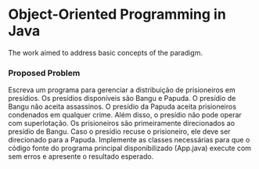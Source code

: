 # Object-Oriented Programming in Java
The work aimed to address basic concepts of the paradigm.

### Proposed Problem
Escreva um programa para gerenciar a distribuição de prisioneiros em presídios.
Os presídios disponíveis são Bangu e Papuda.
O presídio de Bangu não aceita assassinos.
O presídio da Papuda aceita prisioneiros condenados em qualquer crime.
Além disso, o presídio não pode operar com superlotação.
Os prisioneiros são primeiramente direcionados ao presídio de Bangu.
Caso o presídio recuse o prisioneiro, ele deve ser direcionado para a Papuda.
Implemente as classes necessárias para que o código fonte do programa principal disponibilizado (App.java) execute com sem erros e apresente o resultado esperado.